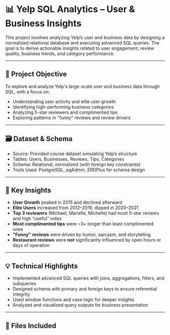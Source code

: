 # 📊 Yelp SQL Analytics – User & Business Insights

This project involves analyzing Yelp’s user and business data by designing a normalized relational database and executing advanced SQL queries. The goal is to derive actionable insights related to user engagement, review quality, business trends, and category performance.

---

## 🧠 Project Objective

To explore and analyze Yelp's large-scale user and business data through SQL, with a focus on:
- Understanding user activity and elite user growth
- Identifying high-performing business categories
- Analyzing 5-star reviewers and complimented tips
- Exploring patterns in "funny" reviews and review drivers

---

## 🗃️ Dataset & Schema

- Source: Provided course dataset simulating Yelp’s structure
- Tables: Users, Businesses, Reviews, Tips, Categories
- Schema: Relational, normalized (with foreign key constraints)
- Tools Used: PostgreSQL, pgAdmin, ERDPlus for schema design

---

## 📌 Key Insights

- **User Growth** peaked in 2015 and declined afterward
- **Elite Users** increased from 2012–2019, dipped in 2020–2021
- **Top 3 reviewers** (Michael, Marielle, Michelle) had most 5-star reviews and high “useful” votes
- **Most complimented tips** were ~3× longer than least complimented ones
- **"Funny" reviews** were driven by humor, sarcasm, and storytelling
- **Restaurant reviews** were **not** significantly influenced by open hours or days of operation

---

## 💡 Technical Highlights

- Implemented advanced SQL queries with joins, aggregations, filters, and subqueries
- Designed schema with primary and foreign keys to ensure referential integrity
- Used window functions and case logic for deeper insights
- Analyzed and visualized query outputs for business presentation

---

## 📂 Files Included

